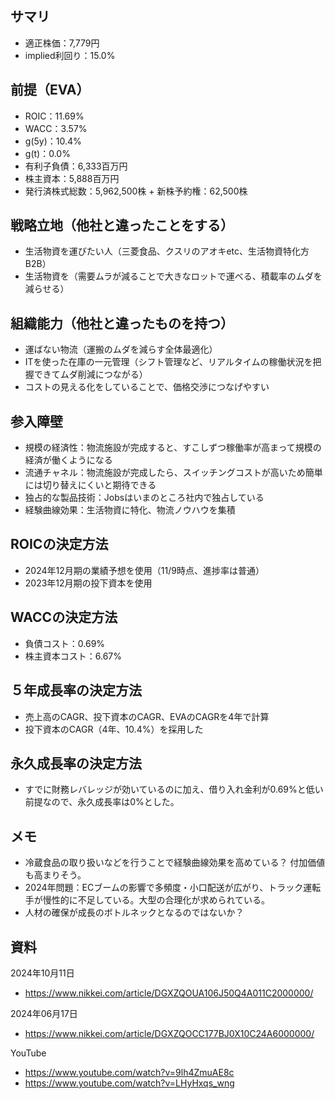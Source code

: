 ## サマリ
- 適正株価：7,779円
- implied利回り：15.0%

## 前提（EVA）
- ROIC：11.69%
- WACC：3.57%
- g(5y)：10.4%
- g(t)：0.0%
- 有利子負債：6,333百万円
- 株主資本：5,888百万円
- 発行済株式総数：5,962,500株 + 新株予約権：62,500株

## 戦略立地（他社と違ったことをする）
- 生活物資を運びたい人（三菱食品、クスリのアオキetc、生活物資特化方B2B）
- 生活物資を（需要ムラが減ることで大きなロットで運べる、積載率のムダを減らせる）

## 組織能力（他社と違ったものを持つ）
- 運ばない物流（運搬のムダを減らす全体最適化）
- ITを使った在庫の一元管理（シフト管理など、リアルタイムの稼働状況を把握できてムダ削減につながる）
- コストの見える化をしていることで、価格交渉につなげやすい

## 参入障壁
- 規模の経済性：物流施設が完成すると、すこしずつ稼働率が高まって規模の経済が働くようになる
- 流通チャネル：物流施設が完成したら、スイッチングコストが高いため簡単には切り替えにくいと期待できる
- 独占的な製品技術：Jobsはいまのところ社内で独占している
- 経験曲線効果：生活物資に特化、物流ノウハウを集積

## ROICの決定方法
- 2024年12月期の業績予想を使用（11/9時点、進捗率は普通）
- 2023年12月期の投下資本を使用

## WACCの決定方法
- 負債コスト：0.69%
- 株主資本コスト：6.67%

## ５年成長率の決定方法
- 売上高のCAGR、投下資本のCAGR、EVAのCAGRを4年で計算
- 投下資本のCAGR（4年、10.4%）を採用した

## 永久成長率の決定方法
- すでに財務レバレッジが効いているのに加え、借り入れ金利が0.69%と低い前提なので、永久成長率は0%とした。

## メモ
- 冷蔵食品の取り扱いなどを行うことで経験曲線効果を高めている？ 付加価値も高まりそう。
- 2024年問題：ECブームの影響で多頻度・小口配送が広がり、トラック運転手が慢性的に不足している。大型の合理化が求められている。
- 人材の確保が成長のボトルネックとなるのではないか？

## 資料
2024年10月11日
- https://www.nikkei.com/article/DGXZQOUA106J50Q4A011C2000000/

2024年06月17日
- https://www.nikkei.com/article/DGXZQOCC177BJ0X10C24A6000000/

YouTube
- https://www.youtube.com/watch?v=9lh4ZmuAE8c
- https://www.youtube.com/watch?v=LHyHxqs_wng